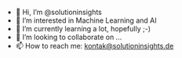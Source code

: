 - 👋 Hi, I’m @solutioninsights
- 👀 I’m interested in Machine Learning and AI
- 🌱 I’m currently learning a lot, hopefully ;-)
- 💞️ I’m looking to collaborate on ...
- 📫 How to reach me: kontak@solutioninsights.de

<!---
solutioninsights/solutioninsights is a ✨ special ✨ repository because its `README.md` (this file) appears on your GitHub profile.
You can click the Preview link to take a look at your changes.
--->
